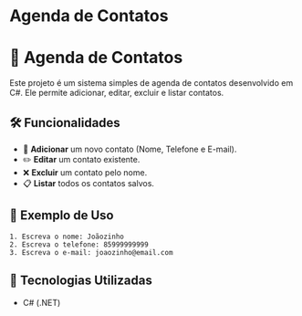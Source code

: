 # Agenda de Contatos

# 📒 Agenda de Contatos

Este projeto é um sistema simples de agenda de contatos desenvolvido em C#. Ele permite adicionar, editar, excluir e listar contatos.

## 🛠️ Funcionalidades
- 📌 **Adicionar** um novo contato (Nome, Telefone e E-mail).
- ✏️ **Editar** um contato existente.
- ❌ **Excluir** um contato pelo nome.
- 📋 **Listar** todos os contatos salvos.


## 📝 Exemplo de Uso
```
1. Escreva o nome: Joãozinho
2. Escreva o telefone: 85999999999
3. Escreva o e-mail: joaozinho@email.com
```

## 🔧 Tecnologias Utilizadas
- C# (.NET)

  
